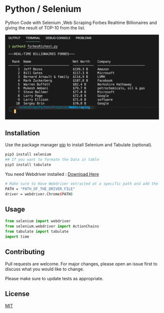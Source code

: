 # Python / Selenium

Python Code with Selenium ,Web Scraping Forbes Realtime Billionaires and giving the result of TOP-10 from the list.

![Test Demo](testSS.png)

## Installation

Use the package manager [pip](https://pip.pypa.io/en/stable/) to install Selenium and Tabulate (optional).

```bash
pip3 install selenium
## If you want to formate the Data in table
pip3 install tabulate
```

You need Webdriver installed : [Download Here](https://sites.google.com/a/chromium.org/chromedriver/downloads)

```bash
# Make sure to Have Webdriver extracted at a specific path and add the path
PATH = "PATH_OF_THE_DRIVER_FILE"
driver = webdriver.Chrome(PATH)
```

## Usage

```python
from selenium import webdriver
from selenium.webdriver import ActionChains
from tabulate import tabulate
import time
```

## Contributing

Pull requests are welcome. For major changes, please open an issue first to discuss what you would like to change.

Please make sure to update tests as appropriate.

## License

[MIT](https://choosealicense.com/licenses/mit/)
